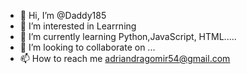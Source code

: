- 👋 Hi, I’m @Daddy185
- 👀 I’m interested in Learrning 
- 🌱 I’m currently learning Python,JavaScript, HTML.....
- 💞️ I’m looking to collaborate on ...
- 📫 How to reach me adriandragomir54@gmail.com

<!---
Daddy185/Daddy185 is a ✨ special ✨ repository because its `README.md` (this file) appears on your GitHub profile.
You can click the Preview link to take a look at your changes.
--->
